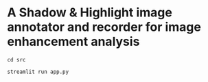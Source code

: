 # A Shadow & Highlight image annotator and recorder for image enhancement analysis

```
cd src

streamlit run app.py
```
